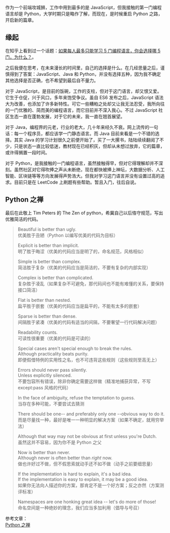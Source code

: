 [author: sanntouhei]: # 'https://i.loli.net/2018/12/17/5c17ae05b3176.jpg'

作为一个前端攻城狮，工作中用到最多的是 JavaScript，但我接触的第一门编程语言却是 Python，大学时期只是略作了解，而现在，是时候重启 Python 之路，开启新的篇章。

## 缘起

在知乎上看到过一个话题：[如果每人最多只能学习 5 门编程语言，你会选择哪 5 门，为什么？](//www.zhihu.com/question/39615525)。

之后我便在思考，在未来漫长的时间里，自己的选择是什么。在几经思量之后，谨慎得到了答案：JavaScript、Java 和 Python，并没有选择五种，因为我不确定其他选择是否正确，也不希望到最后自不量力。

对于 JavaScript，是目前的饭碗，工作的支柱，但对于这门语言，却又恨又爱。它生于仓促，兴于风口，多年来饱受争议。虽自 ES6 发布之后，JavaScript 语法大为改善，也添加了许多新特性。可它一些糟粕之处却又让我无法忍受，我所向往的一门优雅的、简而美的编程语言，而它目前并不深入我心。不过 JavaScript 社区生态一直在蓬勃发展，对于它的未来，我一直在翘首展望。

对于 Java，编程界的元老，行业的老大，几十年来经久不衰。网上流传的一句话：每一个程序员，都应该学一门静态语言。而 Java 目前来看是一个不错的选择。其实 Java 的学习计划很久之前便开始了，买了一大摞书，陆陆续续翻阅了不少，只是状态一直比较低迷，教材现在已经积灰，但却从未想过放弃，它的篇章，或许得搁置一段时间。

对于 Python，是我接触的一门编程语言，虽然接触得早，但对它得理解却并不深刻。虽然社区对它得吹捧之声从未断绝，现在都快被捧上神坛，大数据分析、人工智能、区块链等等方向发展得声势浩大。但我对学习这门语言并没有设置过高的追求。目前只是在 LeetCode 上刷题有些帮助。暂且入门，往后自说。

## Python 之禅

最后在此敬上 Tim Peters 的 The Zen of python，希冀自己以后恪守规范，写出优雅简洁的代码。

> Beautiful is better than ugly.  
> 优美胜于丑陋（Python 以编写优美的代码为目标）
>
> Explicit is better than implicit.  
> 明了胜于晦涩（优美的代码应当是明了的，命名规范，风格相似）
>
> Simple is better than complex.  
> 简洁胜于复杂（优美的代码应当是简洁的，不要有复杂的内部实现）
>
> Complex is better than complicated.  
> 复杂胜于凌乱（如果复杂不可避免，那代码间也不能有难懂的关系，要保持接口简洁）
>
> Flat is better than nested.  
> 扁平胜于嵌套（优美的代码应当是扁平的，不能有太多的嵌套）
>
> Sparse is better than dense.  
> 间隔胜于紧凑（优美的代码有适当的间隔，不要奢望一行代码解决问题）
>
> Readability counts.  
> 可读性很重要（优美的代码是可读的）
>
> Special cases aren't special enough to break the rules.  
> Although practicality beats purity.  
> 即便假借特例的实用性之名，也不可违背这些规则（这些规则至高无上）
>
> Errors should never pass silently.  
> Unless explicitly silenced.  
> 不要包容所有错误，除非你确定需要这样做（精准地捕获异常，不写 except:pass 风格的代码）
>
> In the face of ambiguity, refuse the temptation to guess.  
> 当存在多种可能，不要尝试去猜测
>
> There should be one-- and preferably only one --obvious way to do it.  
> 而是尽量找一种，最好是唯一一种明显的解决方案（如果不确定，就用穷举法）
>
> Although that way may not be obvious at first unless you're Dutch.  
> 虽然这并不容易，因为你不是 Python 之父
>
> Now is better than never.  
> Although never is often better than _right_ now.  
> 做也许好过不做，但不假思索就动手还不如不做（动手之前要细思量）
>
> If the implementation is hard to explain, it's a bad idea.  
> If the implementation is easy to explain, it may be a good idea.  
> 如果你无法向人描述你的方案，那肯定不是一个好方案；反之亦然（方案测评标准）
>
> Namespaces are one honking great idea -- let's do more of those!  
> 命名空间是一种绝妙的理念，我们应当多加利用（倡导与号召）

参考文章：  
[Python 之禅](//www.jianshu.com/p/0e1f38c2c122)
